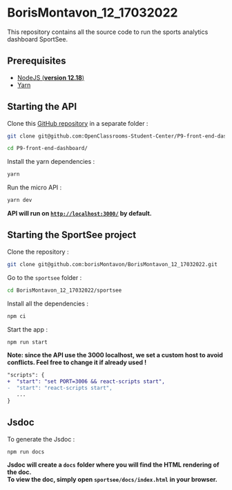 # BorisMontavon_12_17032022

This repository contains all the source code to run the sports analytics dashboard SportSee.

## Prerequisites

- [NodeJS (**version 12.18**)](https://nodejs.org/en/)
- [Yarn](https://yarnpkg.com/)

## Starting the API

Clone this [GitHub repository](https://github.com/OpenClassrooms-Student-Center/P9-front-end-dashboard) in a separate folder :
```sh
git clone git@github.com:OpenClassrooms-Student-Center/P9-front-end-dashboard.git

cd P9-front-end-dashboard/
```

Install the yarn dependencies :
```sh
yarn
```

Run the micro API :
```sh
yarn dev
```

**API will run on [`http://localhost:3000/`] by default.**

[`http://localhost:3000/`]: http://localhost:3000/

## Starting the SportSee project

Clone the repository :
```sh
git clone git@github.com:borisMontavon/BorisMontavon_12_17032022.git
```

Go to the `sportsee` folder :
```sh
cd BorisMontavon_12_17032022/sportsee
```

Install all the dependencies :
```sh
npm ci
```

Start the app :
```sh
npm run start
```

**Note: since the API use the 3000 localhost, we set a custom host to avoid conflicts. Feel free to change it if already used !**

```diff
"scripts": {
+  "start": "set PORT=3006 && react-scripts start",
-  "start": "react-scripts start",
   ...
}
```

## Jsdoc

To generate the Jsdoc :
```sh
npm run docs
```
**Jsdoc will create a `docs` folder where you will find the HTML rendering of the doc.** \
**To view the doc, simply open `sportsee/docs/index.html` in your browser.**
